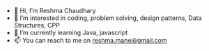 - 👋 Hi, I’m Reshma Chaudhary
- 👀 I’m interested in coding, problem solving, design patterns, Data Structures, CPP
- 🌱 I’m currently learning Java, javascript
- 📫 You can reach to me on reshma.mane@gmail.com

<!---
reshmachaudhary-github/reshmachaudhary-github is a ✨ special ✨ repository because its `README.md` (this file) appears on your GitHub profile.
You can click the Preview link to take a look at your changes.
--->
